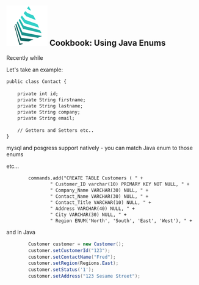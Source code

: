 ## ![](img/logo2.png)  Cookbook: Using Java Enums

Recently while  

Let's take an example:
```
public class Contact {

    private int id;
    private String firstname;
    private String lastname;
    private String company;
    private String email;
    
    // Getters and Setters etc..
}
```

mysql and posgress support natively - you can match Java enum to those enums 

etc...
``` 
        commands.add("CREATE TABLE Customers ( " +
                " Customer_ID varchar(10) PRIMARY KEY NOT NULL, " +
                " Company_Name VARCHAR(30) NULL, " +
                " Contact_Name VARCHAR(30) NULL, " +
                " Contact_Title VARCHAR(10) NULL, " +
                " Address VARCHAR(40) NULL, " +
                " City VARCHAR(30) NULL, " +
                " Region ENUM('North', 'South', 'East', 'West'), " +

```

and in Java 
```java
        Customer customer = new Customer();
        customer.setCustomerId("123");
        customer.setContactName("Fred");
        customer.setRegion(Regions.East);
        customer.setStatus('1');
        customer.setAddress("123 Sesame Street");
```